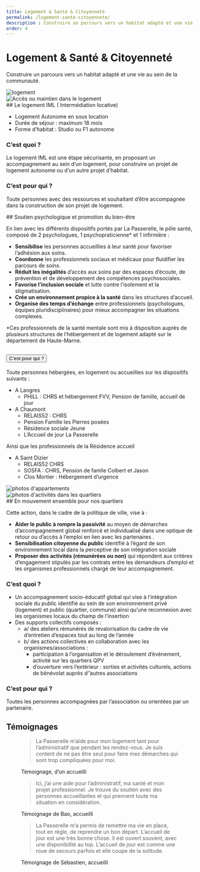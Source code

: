 ```yaml
---
title: Logement & Santé & Citoyenneté 
permalink: /logement-sante-citoyennete/
description : Construire un parcours vers un habitat adapté et une vie au sein de la communauté.
order: 4
---
```


<div class="rounded-1 shadow bg-secondary">
<div class="row row-cols-2 d-flex align-items-center">
<div class="col-8 px-5">
<h1 class="fw-bold text-white">Logement & Santé & Citoyenneté</h1>
<p class="fs-3">Construire un parcours vers un habitat adapté et une vie au sein de la communauté.</p>

</div>
<div class="col-4 px-3">
<img src="{{ "/img/logement.png" | relative_url }}" class="img-fluid" alt="logement" />
</div>
</div>
</div>


<div class="row row-cols-2">
<div class="col-4 p-5">
<img src="{{ "/img/avdl.jpg" | relative_url }}" class="img-fluid" alt="Accès ou maintien dans le logement" />
</div>

<div class="col-8 p-5">
## Le logement IML ( Intermédiation locative)

 - Logement Autonome en sous location
 - Durée de séjour : maximum 18 mois
 - Forme d’habitat : Studio ou F1 autonome

### C’est quoi ?

Le logement IML est une étape sécurisante, en proposant un accompagnement au sein d’un logement, pour construire un projet de logement autonome ou d’un autre projet d’habitat. 

### C’est pour qui ?

Toute personnes avec des ressources et souhaitant d’être accompagnée dans la construction de son projet de logement.

</div>
</div>


<div class="row row-cols-2">
<div class="col-8 p-5">
## Soutien psychologique et promotion du bien-être

En lien avec les différents dispositifs portés par La Passerelle, le pôle santé, composé de 2 psychologues, 1 psychopraticienne* et 1 infirmière : 
 - **Sensibilise** les personnes accueillies à leur santé pour favoriser l’adhésion aux soins. 
 - **Coordonne** les professionnels sociaux et médicaux pour fluidifier les parcours de soins. 
 - **Réduit les inégalités** d’accès aux soins par des espaces d’écoute, de prévention et de développement des compétences psychosociales. 
 - **Favorise l’inclusion sociale** et lutte contre l’isolement et la stigmatisation. 
 - **Crée un environnement propice à la santé** dans les structures d’accueil. 
 - **Organise des temps d’échange** entre professionnels (psychologues, équipes pluridisciplinaires) pour mieux accompagner les situations complexes.

*Ces professionnels de la santé mentale sont mis à disposition auprès de plusieurs structures de l’hébergement et de logement adapté sur le département de Haute-Marne.


<div class="accordion" id="accordion2">
<div class="accordion-item">
<h2 class="accordion-header">
<button class="accordion-button" type="button" data-bs-toggle="collapse" data-bs-target="#collapseTwo" aria-expanded="true" aria-controls="collapseOne">
C’est pour qui ?
</button>
</h2>
<div id="collapseTwo" class="accordion-collapse collapse" data-bs-parent="#accordion2">
<div class="accordion-body">

Toute personnes hébergées, en logement ou accueillies sur les dispositifs suivants : 

 - A Langres 
   - PHILL : CHRS et hébergement FVV, Pension de famille, accueil de jour
 - A Chaumont 
   - RELAIS52 : CHRS 
   - Pension Famille les Pierres posées
   - Résidence sociale Jeune
   - L’Accueil de jour La Passerelle 

Ainsi que les professionnels de la Résidence accueil

 - A Saint Dizier
   - RELAIS52 CHRS
   - SOSFA : CHRS, Pension de famlle Colbert et Jason
   - Clos Mortier : Hébergement d’urgence 

</div>
</div>
</div>
</div>

</div>

<div class="col-4 p-5">
<img src="{{ "/img/appart-jeune.jpg" | relative_url }}" class="img-fluid" alt="photos d'appartements" />
</div>
</div>


<div class="row row-cols-2">
<div class="col-4 p-5">
<img src="{{ "/img/quartier.jpg" | relative_url }}" class="img-fluid" alt="photos d'activités dans les quartiers" />
</div>

<div class="col-8 p-5">
## En mouvement ensemble pour nos quartiers

Cette action, dans le cadre de la politique de ville, vise à :
 - **Aider le public à rompre la passivité** au moyen de démarches d’accompagnement global renforcé et individualisé dans une optique de retour ou d’accès à l’emploi en lien avec les partenaires .
 - **Sensibilisation citoyenne du public** identifié à l’égard de son environnement local dans la perceptive de son intégration sociale
 - **Proposer des activités (rémunérées ou non)** qui répondent aux critères d’engagement stipulés par les contrats entre les demandeurs d’emploi et les organismes professionnels chargé de leur accompagnement.

### C’est quoi ?
 - Un accompagnement socio-éducatif global qui vise à l’intégration sociale du public identifié au sein de son environnement privé (logement) et public (quartier, commune) ainsi qu’une reconnexion avec les organismes locaux du champ de l’insertion
 - Des supports collectifs composés :
   - a/ des ateliers rémunérés de revalorisation du cadre de vie d’entretien d’espaces tout au long de l’année
   - b/ des actions collectives en collaboration avec les organismes/associations  :
     - participation à l’organisation et le déroulement d’évènement, activité sur les quartiers QPV  
     - d’ouverture vers l’extérieur :  sorties et activités culturels, actions de bénévolat auprès d’’autres associations 

### C’est pour qui ?

Toutes les personnes accompagnées par l’association ou orientées par un partenaire.

</div>

</div>



## Témoignages

<figure>
<blockquote class="blockquote">
<p>La Passerelle m’aide pour mon logement tant pour l’administratif que pendant les rendez-vous. Je suis content de ne pas être seul pour faire mes démarches qui sont trop compliquées pour moi.</p>
</blockquote>
<figcaption class="blockquote-footer">
Témoignage, d’un accueilli
</figcaption>
</figure>
    
<figure>
<blockquote class="blockquote">
<p>Ici, j’ai une aide pour l’administratif, ma santé et mon projet professionnel. Je trouve du soutien avec des personnes accueillantes et qui prennent toute ma situation en considération.</p>
</blockquote>
<figcaption class="blockquote-footer">
Témoignage de Bao, accueilli
</figcaption>
</figure>

<figure>
<blockquote class="blockquote">
<p>La Passerelle m’a permis de remettre ma vie en place, tout en règle, de reprendre un bon départ. L’accueil de jour est une très bonne chose. Il est ouvert souvent, avec une disponibilité au top. L’accueil de jour est comme une roue de secours parfois et elle coupe de la solitude.</p>
</blockquote>
<figcaption class="blockquote-footer">
Témoignage de Sébastien, accueilli
</figcaption>
</figure>
